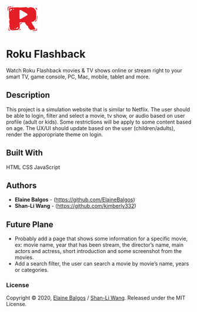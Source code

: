 ![header image](/images/icons/rokuSymbol.svg "LoveChat")

# Roku Flashback

Watch Roku Flashback movies & TV shows online or stream right to your smart TV, game console, PC, Mac, mobile, tablet and more.

## Description

This project is a simulation website that is similar to Netflix. The user should be able to login, filter and select a movie, tv show, or audio based on user profile (adult or kids). Some restrictions will be apply to some content based on age. The UX/UI should update based on the user (children/adults), render the apporopriate theme on login.

## Built With

HTML CSS JavaScript

## Authors

- **Elaine Balgos** - (https://github.com/ElaineBalgos)
- **Shan-Li Wang** - (https://github.com/kimberly332)

## Future Plane

- Probably add a page that shows some information for a specific movie, ex: movie name, year that has been stream, the director’s name, main actors and actress, short introduction and some screenshot from the movies.
- Add a search filter, the user can search a movie by movie’s name, years or categories.

### License

Copyright © 2020, [Elaine Balgos](https://github.com/ElaineBalgos) / [Shan-Li Wang](https://github.com/kimberly332).
Released under the MIT License.

